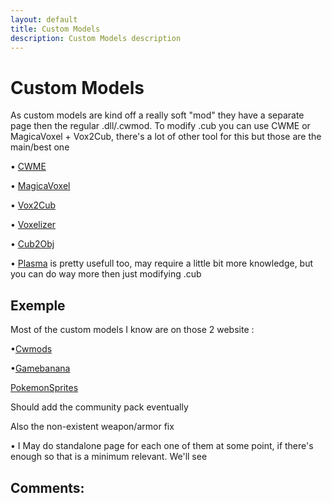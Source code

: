 ```yaml
---
layout: default
title: Custom Models
description: Custom Models description
---
```

# Custom Models

As custom models are kind off a really soft "mod" they have a separate page then the regular .dll/.cwmod. To modify .cub you can use CWME or MagicaVoxel + Vox2Cub, there's a lot of other tool for this but those are the main/best one

&bull; [CWME](https://www.cwmods.com/downloads/info54-CWME-CubeWorldModelEditor.html)

&bull; [MagicaVoxel](https://ephtracy.github.io/)

&bull; [Vox2Cub](https://github.com/ParanormalVibe/Vox2Cub)

&bull; [Voxelizer](https://drububu.com/miscellaneous/voxelizer/?out=vox)

&bull; [Cub2Obj](https://github.com/ScottishCyclops/cub-to-obj)

&bull; [Plasma](https://github.com/ChrisMiuchiz/Plasma-Writeup) is pretty usefull too, may require a little bit more knowledge, but you can do way more then just modifying .cub

## Exemple

Most of the custom models I know are on those 2 website :

&bull;[Cwmods](https://www.cwmods.com/)

&bull;[Gamebanana](https://gamebanana.com/games/5200)

[PokemonSprites](http://www.mediafire.com/file/51ftlcalp2qa2ut/Pokemon.zip/file)

Should add the community pack eventually

Also the non-existent weapon/armor fix

&bull; I May do standalone page for each one of them at some point, if there's enough so that is a minimum relevant. We'll see

## Comments:

<script src="https://utteranc.es/client.js"
        repo="Paroyer/Comment" 
        issue-term="pathname"
        theme="github-dark"
        label="Comment"
        crossorigin="anonymous"
        async>
</script>  
